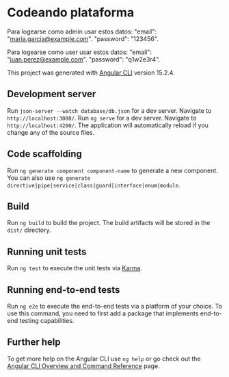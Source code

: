# Codeando plataforma

Para logearse como admin usar estos datos:
    "email": "maria.garcia@example.com".
      "password": "123456".

Para logearse como user usar estos datos:
    "email": "juan.perez@example.com".
      "password": "q1w2e3r4".

This project was generated with [Angular CLI](https://github.com/angular/angular-cli) version 15.2.4.

## Development server
Run `json-server --watch database/db.json` for a dev server. Navigate to `http://localhost:3000/`.
Run `ng serve` for a dev server. Navigate to `http://localhost:4200/`. The application will automatically reload if you change any of the source files.

## Code scaffolding

Run `ng generate component component-name` to generate a new component. You can also use `ng generate directive|pipe|service|class|guard|interface|enum|module`.

## Build

Run `ng build` to build the project. The build artifacts will be stored in the `dist/` directory.

## Running unit tests

Run `ng test` to execute the unit tests via [Karma](https://karma-runner.github.io).

## Running end-to-end tests

Run `ng e2e` to execute the end-to-end tests via a platform of your choice. To use this command, you need to first add a package that implements end-to-end testing capabilities.

## Further help

To get more help on the Angular CLI use `ng help` or go check out the [Angular CLI Overview and Command Reference](https://angular.io/cli) page.
